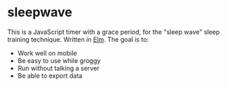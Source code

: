 # sleepwave

This is a JavaScript timer with a grace period, for the "sleep wave" sleep training technique. Written in [Elm](https://elm-lang.org). The goal is to:

- Work well on mobile
- Be easy to use while groggy
- Run without talking a server
- Be able to export data
